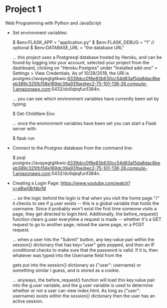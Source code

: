 # Project 1

Web Programming with Python and JavaScript

- Set environment variables:

  $ $env:FLASK_APP = "application.py"
  $ $env:FLASK_DEBUG = "1"                    // optional
  $ $env:DATABASE_URL = "the database URL"

  ... this project uses a Postgresql database hosted by Heroku, and can be found by logging into your account, selected your project from the dashboard, clicking on "Heroku Postgres" under "Installed add-ons" > Settings > View Credentials. As of 10/28/2018, the URI is postgres://avqyegtgitkwic:6339dcc0f8e83b630cc54d83af5da8dac8beeb389c325fb158e169dc39a931be@ec2-75-101-138-26.compute-1.amazonaws.com:5432/dc6qbqfun1384n.

  ... you can see which environment variables have currently been set by typing:

    $ Get-ChildItem Env:

  ... once the environment variables have been set you can start a Flask server with:

  $ flask run

- Connect to the Postgres database from the command line:

  $ psql postgres://avqyegtgitkwic:6339dcc0f8e83b630cc54d83af5da8dac8beeb389c325fb158e169dc39a931be@ec2-75-101-138-26.compute-1.amazonaws.com:5432/dc6qbqfun1384n.

- Creating a Login Page: https://www.youtube.com/watch?v=eBwhBrNbrNI

  ... so the logic behind the login is that when you visit the home page "/" it checks to see if g.user exists -- this is a global variable that holds the username. Since it probably won't exist the first time someone visits a page, they get directed to login.html. Additionally, the before_request() function clears g.user everytime a request is made -- whether it's a GET request to go to another page, reload the same page, or a POST request.
  
  ... when a user hits the "Submit" button, any key:value pair within the session{} dictionary that has key="user" gets popped, and then an IF conditional checks to make sure that the password is valid. If it is, then whatever was typed into the Username field from the <form> gets put into the session{} dictionary as {"user": username} or something similar I guess, and is stored as a cookie.
  
  ... anyways, the before_request() function will load this key:value pair into the g.user variable, and the g.user variable is used to determine whether or not a user can view index.html. As long as {"user": username} exists within the session{} dictionary then the user has an active session.